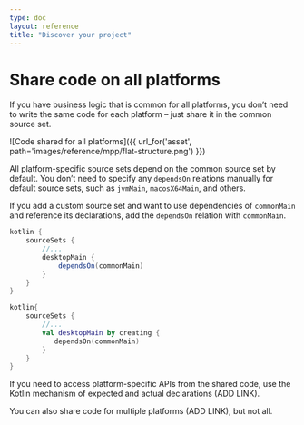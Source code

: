 ```yaml
---
type: doc
layout: reference
title: "Discover your project"
---
```

# Share code on all platforms

If you have business logic that is common for all platforms, you don’t need to write the same code for each platform – 
just share it in the common source set.

![Code shared for all platforms]({{ url_for('asset', path='images/reference/mpp/flat-structure.png') }})

All platform-specific source sets depend on the common source set by default. You don’t need to specify any `dependsOn` 
relations manually for default source sets, such as `jvmMain`, `macosX64Main`, and others. 

If you add a custom source set and want to use dependencies of `commonMain` and reference its declarations, add the 
`dependsOn` relation with `commonMain`. 

<div class="multi-language-sample" data-lang="groovy">
<div class="sample" markdown="1" theme="idea" mode="groovy" data-highlight-only>

```groovy
kotlin {
    sourceSets {
        //...
        desktopMain {
            dependsOn(commonMain)
        }
    }
}
```

</div>
</div>
 
<div class="multi-language-sample" data-lang="kotlin">
<div class="sample" markdown="1" theme="idea" mode="kotlin" data-highlight-only>

```kotlin
kotlin{
    sourceSets {
        //...
        val desktopMain by creating {
           dependsOn(commonMain)
        }
    }
}
```

</div>
</div>
 
If you need to access platform-specific APIs from the shared code, use the Kotlin mechanism of expected and actual 
declarations (ADD LINK).

You can also share code for multiple platforms (ADD LINK), but not all.
